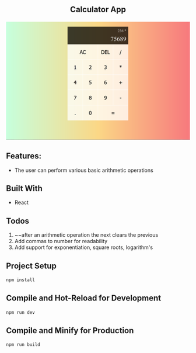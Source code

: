 ## <p align="center">Calculator App</p>

[![](screenshot/screen-cap.PNG)](https://calculator-react-jay.netlify.app/)

## Features:
* The user can perform various basic arithmetic operations

## Built With
* React

## Todos
1. ~~after an arithmetic operation the next clears the previous
2. Add commas to number for readability
3. Add support for exponentiation, square roots, logarithm's

## Project Setup

```sh
npm install
```

## Compile and Hot-Reload for Development

```sh
npm run dev
```

## Compile and Minify for Production

```sh
npm run build
```

